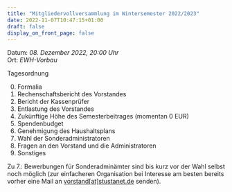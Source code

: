 ```yaml
---
title: "Mitgliedervollversammlung im Wintersemester 2022/2023"
date: 2022-11-07T10:47:15+01:00
draft: false
display_on_front_page: false
---
```


Datum: _08. Dezember 2022, 20:00 Uhr_  
Ort: _EWH-Vorbau_  

Tagesordnung

0. Formalia
1. Rechenschaftsbericht des Vorstandes
2. Bericht der Kassenprüfer
3. Entlastung des Vorstandes
4. Zukünftige Höhe des Semesterbeitrages (momentan 0 EUR)
5. Spendenbudget
6. Genehmigung des Haushaltsplans
7. Wahl der Sonderadministratoren
8. Fragen an den Vorstand und die Administratoren
9. Sonstiges


Zu 7\.: Bewerbungen für Sonderadminämter sind bis kurz vor der Wahl selbst noch möglich (zur einfacheren Organisation bei Interesse am besten bereits vorher eine Mail an [vorstand[at]stustanet.de](https://stustanet.de/mail/vorstand) senden).